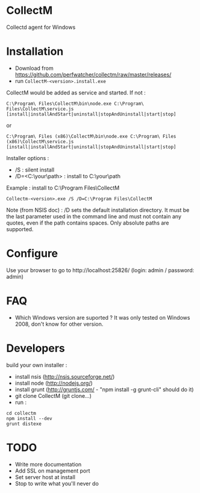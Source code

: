 CollectM
========

Collectd agent for Windows

Installation
============

* Download from https://github.com/perfwatcher/collectm/raw/master/releases/
* run `CollectM-<version>.install.exe`

CollectM would be added as service and started. If not :
```
C:\Program\ Files\CollectM\bin\node.exe C:\Program\ Files\CollectM\service.js [install|installAndStart|uninstall|stopAndUninstall|start|stop]
```
or
```
C:\Program\ Files (x86)\CollectM\bin\node.exe C:\Program\ Files (x86)\CollectM\service.js [install|installAndStart|uninstall|stopAndUninstall|start|stop]
```

Installer options :
* /S : silent install
* /D=&lt;C:\your\path&gt; : install to C:\your\path

Example : install to C:\Program Files\CollectM

```
Collectm-<version>.exe /S /D=C:\Program Files\CollectM
```
Note (from NSIS doc) :
/D sets the default installation directory. It must be the last parameter used in the command line and must not contain any quotes, even if the path contains spaces. Only absolute paths are supported.

Configure
=========

Use your browser to go to http://localhost:25826/ (login: admin / password: admin)

FAQ
===
* Which Windows version are suported ? It was only tested on Windows 2008, don't know for other version.

Developers
==========
build your own installer :
* install nsis (http://nsis.sourceforge.net/)
* install node (http://nodejs.org/)
* install grunt (http://gruntjs.com/ - "npm install -g grunt-cli" should do it)
* git clone CollectM (git clone...)
* run :
```
cd collectm
npm install --dev
grunt distexe
```

TODO
====
* Write more documentation
* Add SSL on management port
* Set server host at install
* Stop to write what you'll never do
